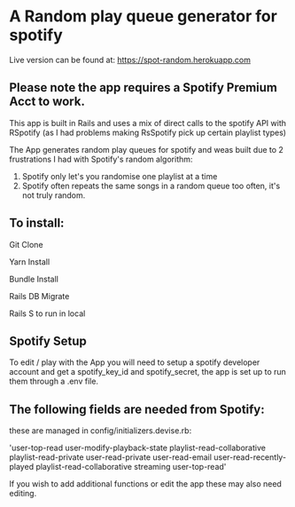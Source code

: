# A Random play queue generator for spotify

Live version can be found at: https://spot-random.herokuapp.com

## Please note the app requires a Spotify Premium Acct to work.

This app is built in Rails and uses a mix of direct calls to the spotify API with RSpotify (as I had problems making RsSpotify pick up certain playlist types)

The App generates random play queues for spotify and weas built due to 2 frustrations I had with Spotify's random algorithm:

1) Spotify only let's you randomise one playlist at a time
2) Spotify often repeats the same songs in a random queue too often, it's not truly random.

## To install:

Git Clone

Yarn Install

Bundle Install

Rails DB Migrate

Rails S to run in local

## Spotify Setup

To edit / play with the App you will need to setup a spotify developer account and get a spotify_key_id and spotify_secret, the app is set up to run them through a .env file.

## The following fields are needed from Spotify:

these are managed in config/initializers.devise.rb:

'user-top-read user-modify-playback-state playlist-read-collaborative playlist-read-private user-read-private user-read-email user-read-recently-played playlist-read-collaborative streaming user-top-read'

If you wish to add additional functions or edit the app these may also need editing.

